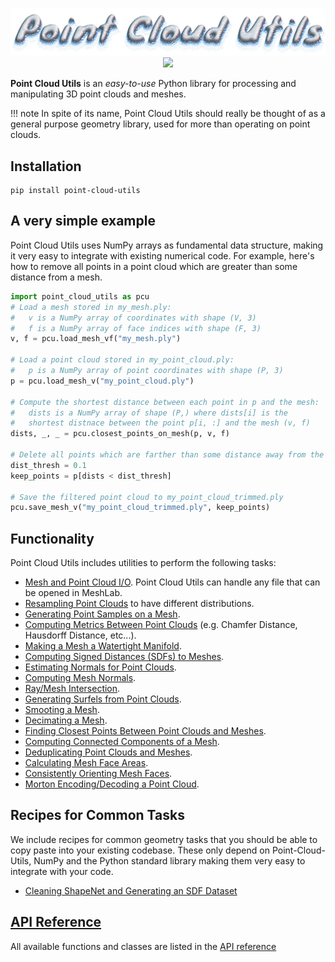 <p align="center">
  <img src="imgs/logo_crop.svg">
  <img src="imgs/pcu_teaser_3.svg">
</p>

**Point Cloud Utils** is an _easy-to-use_ Python library for processing
and manipulating 3D point clouds and meshes. 

!!! note
    In spite of its name, Point Cloud Utils should really be thought of as a general purpose geometry library, used for more than operating on point clouds.

## Installation
``` shell
pip install point-cloud-utils
```

## A very simple example
Point Cloud Utils uses NumPy arrays as fundamental data structure, making it very easy to integrate with existing numerical code.
For example, here's how to remove all points in a point cloud which are greater than some distance from a mesh.

``` py
import point_cloud_utils as pcu
# Load a mesh stored in my_mesh.ply:
#   v is a NumPy array of coordinates with shape (V, 3)
#   f is a NumPy array of face indices with shape (F, 3)
v, f = pcu.load_mesh_vf("my_mesh.ply")

# Load a point cloud stored in my_point_cloud.ply:
#   p is a NumPy array of point coordinates with shape (P, 3)
p = pcu.load_mesh_v("my_point_cloud.ply")

# Compute the shortest distance between each point in p and the mesh:
#   dists is a NumPy array of shape (P,) where dists[i] is the
#   shortest distnace between the point p[i, :] and the mesh (v, f)
dists, _, _ = pcu.closest_points_on_mesh(p, v, f)

# Delete all points which are farther than some distance away from the mesh
dist_thresh = 0.1
keep_points = p[dists < dist_thresh]

# Save the filtered point cloud to my_point_cloud_trimmed.ply
pcu.save_mesh_v("my_point_cloud_trimmed.ply", keep_points)
```



## Functionality
Point Cloud Utils includes utilities to perform the following tasks:

* [Mesh and Point Cloud I/O](sections/mesh_io). Point Cloud Utils can handle any file that can be opened in MeshLab.
* [Resampling Point Clouds](sections/point_cloud_resampling) to have different distributions.
* [Generating Point Samples on a Mesh](sections/mesh_sampling).
* [Computing Metrics Between Point Clouds](sections/shape_metrics) (e.g. Chamfer Distance, Hausdorff Distance, etc...).
* [Making a Mesh a Watertight Manifold](sections/watertight_manifold).
* [Computing Signed Distances (SDFs) to Meshes](sections/mesh_sdf).
* [Estimating Normals for Point Clouds](sections/point_cloud_normal_estimation).
* [Computing Mesh Normals](sections/mesh_normal_estimation).
* [Ray/Mesh Intersection](sections/ray_mesh_intersection).
* [Generating Surfels from Point Clouds](sections/surfels).
* [Smooting a Mesh](sections/mesh_smoothing).
* [Decimating a Mesh](sections/mesh_decimation).
* [Finding Closest Points Between Point Clouds and Meshes](sections/closest_point_on_mesh).
* [Computing Connected Components of a Mesh](sections/computing_connected_components_of_a_mesh).
* [Deduplicating Point Clouds and Meshes](sections/deduplicating_point_clouds_and_meshes).
* [Calculating Mesh Face Areas](sections/calculating_mesh_face_areas).
* [Consistently Orienting Mesh Faces](sections/consistently_orienting_mesh_faces.md).
* [Morton Encoding/Decoding a Point Cloud](sections/morton_coding.md).

## Recipes for Common Tasks
We include recipes for common geometry tasks that you should be able to copy paste into your existing codebase. These only depend on Point-Cloud-Utils, NumPy and the Python standard library making them very easy to integrate with your code.

* [Cleaning ShapeNet and Generating an SDF Dataset](sections/cleaning_shapenet)

## [API Reference](sections/api_reference.md)
All available functions and classes are listed in the [API reference](sections/api_reference.md)